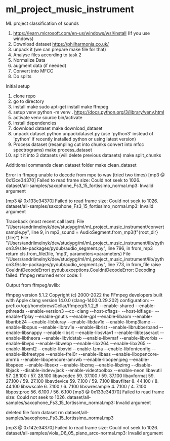 # ml_project_music_instrument
ML project classification of sounds
1. https://learn.microsoft.com/en-us/windows/wsl/install (If you use windows)
2. Download dataset https://philharmonia.co.uk/
3. unpack it (we can prepare make file for that)
4. Analyse files according to task 2
5. Normalize Data 
6. augment data (if needed)
7. Convert into MFCC
8. Do splits

Initial setup 
1. clone repo
2. go to directory 
3. install make 
sudo apt-get install make ffmpeg
4. setup venv
python -m venv .
https://docs.python.org/3/library/venv.html
5. activate venv
source bin/activate
6. install dependencies
7. download dataset
make download_dataset
8. unpack dataset
python unpackdataset.py  (use 'python3' instead of 'python' if recently installed python or using latest version)
9. Process dataset (resampling cut into chunks convert into mfcc spectrograms)
make process_dataset
10. split it into 3 datasets (will delete previous datasets)
make split_chunks

Additional commands
clean dataset folder
make clean_dataset


Error in ffmpeg unable to decode from mpe to wav (tried two times)
[mp3 @ 0x13ce34370] Failed to read frame size: Could not seek to 1026.
dataset/all-samples/saxophone_Fs3_15_fortissimo_normal.mp3: Invalid argument

[mp3 @ 0x133e34370] Failed to read frame size: Could not seek to 1026.
dataset/all-samples/saxophone_Fs3_15_fortissimo_normal.mp3: Invalid argument


Traceback (most recent call last):
  File "/Users/andriimelnyk/dev/studypg/ml/ml_project_music_instrument/convertsample.py", line 9, in <module>
    mp3_sound = AudioSegment.from_mp3(f"{root_dir}{file}")
  File "/Users/andriimelnyk/dev/studypg/ml/ml_project_music_instrument/lib/python3.9/site-packages/pydub/audio_segment.py", line 796, in from_mp3
    return cls.from_file(file, 'mp3', parameters=parameters)
  File "/Users/andriimelnyk/dev/studypg/ml/ml_project_music_instrument/lib/python3.9/site-packages/pydub/audio_segment.py", line 773, in from_file
    raise CouldntDecodeError(
pydub.exceptions.CouldntDecodeError: Decoding failed. ffmpeg returned error code: 1

Output from ffmpeg/avlib:

ffmpeg version 5.1.2 Copyright (c) 2000-2022 the FFmpeg developers
  built with Apple clang version 14.0.0 (clang-1400.0.29.202)
  configuration: --prefix=/opt/homebrew/Cellar/ffmpeg/5.1.2_6 --enable-shared --enable-pthreads --enable-version3 --cc=clang --host-cflags= --host-ldflags= --enable-ffplay --enable-gnutls --enable-gpl --enable-libaom --enable-libaribb24 --enable-libbluray --enable-libdav1d --enable-libmp3lame --enable-libopus --enable-librav1e --enable-librist --enable-librubberband --enable-libsnappy --enable-libsrt --enable-libsvtav1 --enable-libtesseract --enable-libtheora --enable-libvidstab --enable-libvmaf --enable-libvorbis --enable-libvpx --enable-libwebp --enable-libx264 --enable-libx265 --enable-libxml2 --enable-libxvid --enable-lzma --enable-libfontconfig --enable-libfreetype --enable-frei0r --enable-libass --enable-libopencore-amrnb --enable-libopencore-amrwb --enable-libopenjpeg --enable-libspeex --enable-libsoxr --enable-libzmq --enable-libzimg --disable-libjack --disable-indev=jack --enable-videotoolbox --enable-neon
  libavutil      57. 28.100 / 57. 28.100
  libavcodec     59. 37.100 / 59. 37.100
  libavformat    59. 27.100 / 59. 27.100
  libavdevice    59.  7.100 / 59.  7.100
  libavfilter     8. 44.100 /  8. 44.100
  libswscale      6.  7.100 /  6.  7.100
  libswresample   4.  7.100 /  4.  7.100
  libpostproc    56.  6.100 / 56.  6.100
[mp3 @ 0x133e34370] Failed to read frame size: Could not seek to 1026.
dataset/all-samples/saxophone_Fs3_15_fortissimo_normal.mp3: Invalid argument

deleted file form dataset
rm dataset/all-samples/saxophone_Fs3_15_fortissimo_normal.mp3

[mp3 @ 0x142e34370] Failed to read frame size: Could not seek to 1026.
dataset/all-samples/viola_D6_05_piano_arco-normal.mp3: Invalid argument
